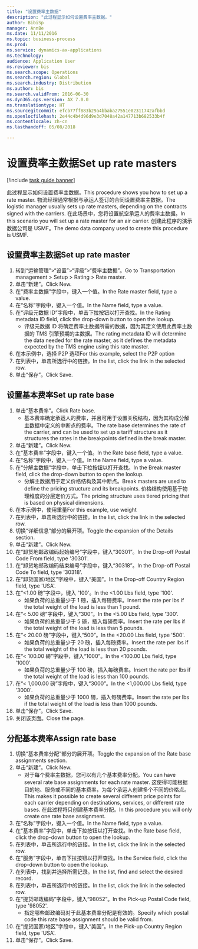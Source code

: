 ```yaml
--- 
title: "设置费率主数据"
description: "此过程显示如何设置费率主数据。"
author: BibiSp
manager: AnnBe
ms.date: 11/11/2016
ms.topic: business-process
ms.prod: 
ms.service: dynamics-ax-applications
ms.technology: 
audience: Application User
ms.reviewer: bis
ms.search.scope: Operations
ms.search.region: Global
ms.search.industry: Distribution
ms.author: bis
ms.search.validFrom: 2016-06-30
ms.dyn365.ops.version: AX 7.0.0
ms.translationtype: HT
ms.sourcegitcommit: efcb77ff883b29a4bbaba27551e02311742afbbd
ms.openlocfilehash: 2e44c4b4d96d9e3d7048a42a147713b682533b4f
ms.contentlocale: zh-cn
ms.lasthandoff: 05/08/2018

---
```

# <a name="set-up-rate-masters"></a><span data-ttu-id="a9973-103">设置费率主数据</span><span class="sxs-lookup"><span data-stu-id="a9973-103">Set up rate masters</span></span>

[!include [task guide banner](../../includes/task-guide-banner.md)]

<span data-ttu-id="a9973-104">此过程显示如何设置费率主数据。</span><span class="sxs-lookup"><span data-stu-id="a9973-104">This procedure shows you how to set up a rate master.</span></span> <span data-ttu-id="a9973-105">物流经理通常根据与承运人签订的合同设置费率主数据。</span><span class="sxs-lookup"><span data-stu-id="a9973-105">The logistic manager usually sets up rate masters, depending on the contracts signed with the carriers.</span></span> <span data-ttu-id="a9973-106">在此场景中，您将设置航空承运人的费率主数据。</span><span class="sxs-lookup"><span data-stu-id="a9973-106">In this scenario you will set up a rate master for an air carrier.</span></span> <span data-ttu-id="a9973-107">创建此程序的演示数据公司是 USMF。</span><span class="sxs-lookup"><span data-stu-id="a9973-107">The demo data company used to create this procedure is USMF.</span></span>


## <a name="set-up-rate-master"></a><span data-ttu-id="a9973-108">设置费率主数据</span><span class="sxs-lookup"><span data-stu-id="a9973-108">Set up rate master</span></span>
1. <span data-ttu-id="a9973-109">转到“运输管理”>“设置”>“评级”>“费率主数据”。</span><span class="sxs-lookup"><span data-stu-id="a9973-109">Go to Transportation management > Setup > Rating > Rate master.</span></span>
2. <span data-ttu-id="a9973-110">单击“新建”。</span><span class="sxs-lookup"><span data-stu-id="a9973-110">Click New.</span></span>
3. <span data-ttu-id="a9973-111">在“费率主数据”字段中，键入一个值。</span><span class="sxs-lookup"><span data-stu-id="a9973-111">In the Rate master field, type a value.</span></span>
4. <span data-ttu-id="a9973-112">在“名称”字段中，键入一个值。</span><span class="sxs-lookup"><span data-stu-id="a9973-112">In the Name field, type a value.</span></span>
5. <span data-ttu-id="a9973-113">在“评级元数据 ID”字段中，单击下拉按钮以打开查找。</span><span class="sxs-lookup"><span data-stu-id="a9973-113">In the Rating metadata ID field, click the drop-down button to open the lookup.</span></span>
    * <span data-ttu-id="a9973-114">评级元数据 ID 将确定费率主数据所需的数据，因为其定义使用此费率主数据的 TMS 引擎预期的主数据。</span><span class="sxs-lookup"><span data-stu-id="a9973-114">The rating metadata ID will determine the data needed for the rate master, as it defines the metadata expected by the TMS engine using this rate master.</span></span>  
6. <span data-ttu-id="a9973-115">在本示例中，选择 P2P 选项</span><span class="sxs-lookup"><span data-stu-id="a9973-115">For this example, select the P2P option</span></span>
7. <span data-ttu-id="a9973-116">在列表中，单击所选行中的链接。</span><span class="sxs-lookup"><span data-stu-id="a9973-116">In the list, click the link in the selected row.</span></span>
8. <span data-ttu-id="a9973-117">单击“保存”。</span><span class="sxs-lookup"><span data-stu-id="a9973-117">Click Save.</span></span>

## <a name="set-up-rate-base"></a><span data-ttu-id="a9973-118">设置基本费率</span><span class="sxs-lookup"><span data-stu-id="a9973-118">Set up rate base</span></span>
1. <span data-ttu-id="a9973-119">单击“基本费率”。</span><span class="sxs-lookup"><span data-stu-id="a9973-119">Click Rate base.</span></span>
    * <span data-ttu-id="a9973-120">基本费率确定承运人的费率，并且可用于设置关税结构，因为其构成分解主数据中定义的中断点的费率。</span><span class="sxs-lookup"><span data-stu-id="a9973-120">The rate base determines the rate of the carrier, and can be used to set up a tariff structure as it structures the rates in the breakpoints defined in the break master.</span></span>  
2. <span data-ttu-id="a9973-121">单击“新建”。</span><span class="sxs-lookup"><span data-stu-id="a9973-121">Click New.</span></span>
3. <span data-ttu-id="a9973-122">在“基本费率”字段中，键入一个值。</span><span class="sxs-lookup"><span data-stu-id="a9973-122">In the Rate base field, type a value.</span></span>
4. <span data-ttu-id="a9973-123">在“名称”字段中，键入一个值。</span><span class="sxs-lookup"><span data-stu-id="a9973-123">In the Name field, type a value.</span></span>
5. <span data-ttu-id="a9973-124">在“分解主数据”字段中，单击下拉按钮以打开查找。</span><span class="sxs-lookup"><span data-stu-id="a9973-124">In the Break master field, click the drop-down button to open the lookup.</span></span>
    * <span data-ttu-id="a9973-125">分解主数据用于定义价格结构及其中断点。</span><span class="sxs-lookup"><span data-stu-id="a9973-125">Break masters are used to define the pricing structure and its breakpoints.</span></span> <span data-ttu-id="a9973-126">价格结构使用基于物理维度的分层定价方式。</span><span class="sxs-lookup"><span data-stu-id="a9973-126">The pricing structure uses tiered pricing that is based on physical dimensions.</span></span>  
6. <span data-ttu-id="a9973-127">在本示例中，使用重量</span><span class="sxs-lookup"><span data-stu-id="a9973-127">For this example, use weight</span></span>
7. <span data-ttu-id="a9973-128">在列表中，单击所选行中的链接。</span><span class="sxs-lookup"><span data-stu-id="a9973-128">In the list, click the link in the selected row.</span></span>
8. <span data-ttu-id="a9973-129">切换“详细信息”部分的展开项。</span><span class="sxs-lookup"><span data-stu-id="a9973-129">Toggle the expansion of the Details section.</span></span>
9. <span data-ttu-id="a9973-130">单击“新建”。</span><span class="sxs-lookup"><span data-stu-id="a9973-130">Click New.</span></span>
10. <span data-ttu-id="a9973-131">在“卸货地邮政编码起始编号”字段中，键入“30301”。</span><span class="sxs-lookup"><span data-stu-id="a9973-131">In the Drop-off Postal Code From field, type '30301'.</span></span>
11. <span data-ttu-id="a9973-132">在“卸货地邮政编码结束编号”字段中，键入“30318”。</span><span class="sxs-lookup"><span data-stu-id="a9973-132">In the Drop-off Postal Code To field, type '30318'.</span></span>
12. <span data-ttu-id="a9973-133">在“卸货国家/地区”字段中，键入“美国”。</span><span class="sxs-lookup"><span data-stu-id="a9973-133">In the Drop-off Country Region field, type 'USA'.</span></span>
13. <span data-ttu-id="a9973-134">在“<1.00 磅”字段中，键入 '100'。</span><span class="sxs-lookup"><span data-stu-id="a9973-134">In the <1.00 Lbs field, type '100'.</span></span>
    * <span data-ttu-id="a9973-135">如果负荷的总重量少于 1 磅，插入每磅费率。</span><span class="sxs-lookup"><span data-stu-id="a9973-135">Insert the rate per lbs if the total weight of the load is less than 1 pound.</span></span>  
14. <span data-ttu-id="a9973-136">在“< 5.00 磅”字段中，键入“300”。</span><span class="sxs-lookup"><span data-stu-id="a9973-136">In the <5.00 Lbs field, type '300'.</span></span>
    * <span data-ttu-id="a9973-137">如果负荷的总重量少于 5 磅，插入每磅费率。</span><span class="sxs-lookup"><span data-stu-id="a9973-137">Insert the rate per lbs if the total weight of the load is less than 5 pounds.</span></span>  
15. <span data-ttu-id="a9973-138">在“< 20.00 磅”字段中，键入“500”。</span><span class="sxs-lookup"><span data-stu-id="a9973-138">In the <20.00 Lbs field, type '500'.</span></span>
    * <span data-ttu-id="a9973-139">如果负荷的总重量少于 20 磅，插入每磅费率。</span><span class="sxs-lookup"><span data-stu-id="a9973-139">Insert the rate per lbs if the total weight of the load is less than 20 pounds.</span></span>  
16. <span data-ttu-id="a9973-140">在“< 100.00 磅”字段中，键入“1000”。</span><span class="sxs-lookup"><span data-stu-id="a9973-140">In the <100.00 Lbs field, type '1000'.</span></span>
    * <span data-ttu-id="a9973-141">如果负荷的总重量少于 100 磅，插入每磅费率。</span><span class="sxs-lookup"><span data-stu-id="a9973-141">Insert the rate per lbs if the total weight of the load is less than 100 pounds.</span></span>  
17. <span data-ttu-id="a9973-142">在“< 1,000.00 磅”字段中，键入“3000”。</span><span class="sxs-lookup"><span data-stu-id="a9973-142">In the <1,000.00 Lbs field, type '3000'.</span></span>
    * <span data-ttu-id="a9973-143">如果负荷的总重量少于 1000 磅，插入每磅费率。</span><span class="sxs-lookup"><span data-stu-id="a9973-143">Insert the rate per lbs if the total weight of the load is less than 1000 pounds.</span></span>  
18. <span data-ttu-id="a9973-144">单击“保存”。</span><span class="sxs-lookup"><span data-stu-id="a9973-144">Click Save.</span></span>
19. <span data-ttu-id="a9973-145">关闭该页面。</span><span class="sxs-lookup"><span data-stu-id="a9973-145">Close the page.</span></span>

## <a name="assign-rate-base"></a><span data-ttu-id="a9973-146">分配基本费率</span><span class="sxs-lookup"><span data-stu-id="a9973-146">Assign rate base</span></span>
1. <span data-ttu-id="a9973-147">切换“基本费率分配”部分的展开项。</span><span class="sxs-lookup"><span data-stu-id="a9973-147">Toggle the expansion of the Rate base assignments section.</span></span>
2. <span data-ttu-id="a9973-148">单击“新建”。</span><span class="sxs-lookup"><span data-stu-id="a9973-148">Click New.</span></span>
    * <span data-ttu-id="a9973-149">对于每个费率主数据，您可以有几个基本费率分配。</span><span class="sxs-lookup"><span data-stu-id="a9973-149">You can have several rate base assignments for each rate master.</span></span> <span data-ttu-id="a9973-150">这使得可能根据目的地、服务或不同的基本费率，为每个承运人创建多个不同的价格点。</span><span class="sxs-lookup"><span data-stu-id="a9973-150">This makes it possible to create several different price points for each carrier depending on destinations, services, or different rate bases.</span></span> <span data-ttu-id="a9973-151">在此过程将只创建基本费率分配。</span><span class="sxs-lookup"><span data-stu-id="a9973-151">In this procedure you will only create one rate base assignment.</span></span>  
3. <span data-ttu-id="a9973-152">在“名称”字段中，键入一个值。</span><span class="sxs-lookup"><span data-stu-id="a9973-152">In the Name field, type a value.</span></span>
4. <span data-ttu-id="a9973-153">在“基本费率”字段中，单击下拉按钮以打开查找。</span><span class="sxs-lookup"><span data-stu-id="a9973-153">In the Rate base field, click the drop-down button to open the lookup.</span></span>
5. <span data-ttu-id="a9973-154">在列表中，单击所选行中的链接。</span><span class="sxs-lookup"><span data-stu-id="a9973-154">In the list, click the link in the selected row.</span></span>
6. <span data-ttu-id="a9973-155">在“服务”字段中，单击下拉按钮以打开查找。</span><span class="sxs-lookup"><span data-stu-id="a9973-155">In the Service field, click the drop-down button to open the lookup.</span></span>
7. <span data-ttu-id="a9973-156">在列表中，找到并选择所需记录。</span><span class="sxs-lookup"><span data-stu-id="a9973-156">In the list, find and select the desired record.</span></span>
8. <span data-ttu-id="a9973-157">在列表中，单击所选行中的链接。</span><span class="sxs-lookup"><span data-stu-id="a9973-157">In the list, click the link in the selected row.</span></span>
9. <span data-ttu-id="a9973-158">在“提货邮政编码”字段中，键入“98052”。</span><span class="sxs-lookup"><span data-stu-id="a9973-158">In the Pick-up Postal Code field, type '98052'.</span></span>
    * <span data-ttu-id="a9973-159">指定哪些邮政编码对于此基本费率分配是有效的。</span><span class="sxs-lookup"><span data-stu-id="a9973-159">Specify which postal code this rate base assignment should be valid from.</span></span>    
10. <span data-ttu-id="a9973-160">在“提货国家/地区”字段中，键入“美国”。</span><span class="sxs-lookup"><span data-stu-id="a9973-160">In the Pick-up Country Region field, type 'USA'.</span></span>
11. <span data-ttu-id="a9973-161">单击“保存”。</span><span class="sxs-lookup"><span data-stu-id="a9973-161">Click Save.</span></span>


